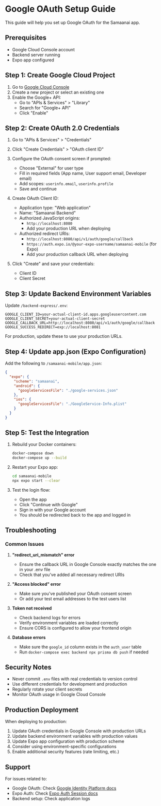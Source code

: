 # Google OAuth Setup Guide

This guide will help you set up Google OAuth for the Samaanai app.

## Prerequisites

- Google Cloud Console account
- Backend server running
- Expo app configured

## Step 1: Create Google Cloud Project

1. Go to [Google Cloud Console](https://console.cloud.google.com/)
2. Create a new project or select an existing one
3. Enable the Google+ API:
   - Go to "APIs & Services" > "Library"
   - Search for "Google+ API"
   - Click "Enable"

## Step 2: Create OAuth 2.0 Credentials

1. Go to "APIs & Services" > "Credentials"
2. Click "Create Credentials" > "OAuth client ID"
3. Configure the OAuth consent screen if prompted:
   - Choose "External" for user type
   - Fill in required fields (App name, User support email, Developer email)
   - Add scopes: `userinfo.email`, `userinfo.profile`
   - Save and continue

4. Create OAuth Client ID:
   - Application type: "Web application"
   - Name: "Samaanai Backend"
   - Authorized JavaScript origins:
     - `http://localhost:8080`
     - Add your production URL when deploying
   - Authorized redirect URIs:
     - `http://localhost:8080/api/v1/auth/google/callback`
     - `https://auth.expo.io/@your-expo-username/samaanai-mobile` (for Expo)
     - Add your production callback URL when deploying

5. Click "Create" and save your credentials:
   - Client ID
   - Client Secret

## Step 3: Update Backend Environment Variables

Update `/backend-express/.env`:

```env
GOOGLE_CLIENT_ID=your-actual-client-id.apps.googleusercontent.com
GOOGLE_CLIENT_SECRET=your-actual-client-secret
GOOGLE_CALLBACK_URL=http://localhost:8080/api/v1/auth/google/callback
GOOGLE_SUCCESS_REDIRECT=exp://localhost:8081
```

For production, update these to use your production URLs.

## Step 4: Update app.json (Expo Configuration)

Add the following to `/samaanai-mobile/app.json`:

```json
{
  "expo": {
    "scheme": "samaanai",
    "android": {
      "googleServicesFile": "./google-services.json"
    },
    "ios": {
      "googleServicesFile": "./GoogleService-Info.plist"
    }
  }
}
```

## Step 5: Test the Integration

1. Rebuild your Docker containers:
   ```bash
   docker-compose down
   docker-compose up --build
   ```

2. Restart your Expo app:
   ```bash
   cd samaanai-mobile
   npx expo start --clear
   ```

3. Test the login flow:
   - Open the app
   - Click "Continue with Google"
   - Sign in with your Google account
   - You should be redirected back to the app and logged in

## Troubleshooting

### Common Issues

1. **"redirect_uri_mismatch" error**
   - Ensure the callback URL in Google Console exactly matches the one in your .env file
   - Check that you've added all necessary redirect URIs

2. **"Access blocked" error**
   - Make sure you've published your OAuth consent screen
   - Or add your test email addresses to the test users list

3. **Token not received**
   - Check backend logs for errors
   - Verify environment variables are loaded correctly
   - Ensure CORS is configured to allow your frontend origin

4. **Database errors**
   - Make sure the `google_id` column exists in the `auth_user` table
   - Run `docker-compose exec backend npx prisma db push` if needed

## Security Notes

- Never commit `.env` files with real credentials to version control
- Use different credentials for development and production
- Regularly rotate your client secrets
- Monitor OAuth usage in Google Cloud Console

## Production Deployment

When deploying to production:

1. Update OAuth credentials in Google Console with production URLs
2. Update backend environment variables with production values
3. Update Expo app configuration with production scheme
4. Consider using environment-specific configurations
5. Enable additional security features (rate limiting, etc.)

## Support

For issues related to:
- Google OAuth: Check [Google Identity Platform docs](https://developers.google.com/identity)
- Expo Auth: Check [Expo Auth Session docs](https://docs.expo.dev/versions/latest/sdk/auth-session/)
- Backend setup: Check application logs

